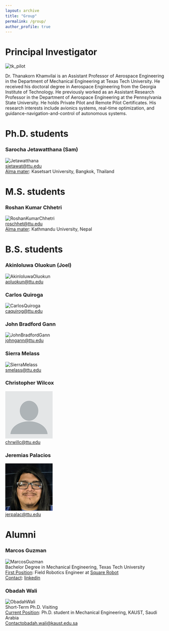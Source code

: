 ```yaml
---
layout: archive
title: "Group"
permalink: /group/
author_profile: true
---
```

# Principal Investigator

![tk_pilot](/images/tk_pilot.png#left "tk_pilot") 

 Dr. Thanakorn Khamvilai is an Assistant Professor of Aerospace Engineering in the Department of Mechanical Engineering at Texas Tech University. He received his doctoral degree in Aerospace Engineering from the Georgia Institute of Technology. He previously worked as an Assistant Research Professor in the Department of Aerospace Engineering at the Pennsylvania State University. He holds Private Pilot and Remote Pilot Certificates. His research interests include avionics systems, real-time optimization, and guidance-navigation-and-control of autonomous systems.

# Ph.D. students
### Sarocha Jetawatthana (Sam)
![Jetawatthana](/images/Jetawatthana.png#left "Jetawattha")\
sjetawat@ttu.edu\
<ins>Alma mater</ins>: Kasetsart University, Bangkok, Thailand

# M.S. students
### Roshan Kumar Chhetri
![RoshanKumarChhetri](/images/RoshanKumarChhetri.png#left "Roshan Kumar Chhetri")\
roschhet@ttu.edu\
<ins>Alma mater</ins>: Kathmandu University, Nepal

# B.S. students

### Akinloluwa Oluokun (Joel)
![AkinloluwaOluokun](/images/AkinloluwaOluokun.png#left "AkinloluwaOluokun")\
aoluokun@ttu.edu

### Carlos Quiroga

![CarlosQuiroga](/images/CarlosQuiroga.png#left "CarlosQuiroga")\
caquirog@ttu.edu

### John Bradford Gann

![JohnBradfordGann](/images/JohnBradfordGann.png#left "JohnBradfordGann")\
johngann@ttu.edu

### Sierra Melass

![SierraMelass](/images/SierraMelass.png#left "SierraMelass")\
smelass@ttu.edu

### Christopher Wilcox

![SierraMelass](/images/profile.png#left "ChristopherWilcox")\
chrwillc@ttu.edu

### Jeremias Palacios

![JeremiasPalacios](/images/JeremiasPalacios.png#left "JeremiasPalacios")\
jerpalac@ttu.edu

# Alumni

### Marcos Guzman

![MarcosGuzman](/images/MarcosGuzman.png#left "MarcosGuzman")\
Bachelor Degree in Mechanical Engineering, Texas Tech University\
<ins>First Position</ins>: Field Robotics Engineer at [Square Robot](https://squarerobot.com/)\
<ins>Contact</ins>: [linkedin](https://www.linkedin.com/in/marcos-guzman-9077a2265/)

### Obadah Wali

![ObadahWali](/images/ObadahWali.png#left "ObadaWali")\
Short-Term Ph.D. Visiting\
<ins>Current Position</ins>: Ph.D. student in Mechanical Engineering, KAUST, Saudi Arabia\
<ins>Contact</ins>obadah.wali@kaust.edu.sa